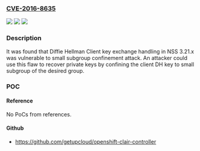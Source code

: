 ### [CVE-2016-8635](https://cve.mitre.org/cgi-bin/cvename.cgi?name=CVE-2016-8635)
![](https://img.shields.io/static/v1?label=Product&message=nss&color=blue)
![](https://img.shields.io/static/v1?label=Version&message=n%2Fa&color=blue)
![](https://img.shields.io/static/v1?label=Vulnerability&message=CWE-358&color=brighgreen)

### Description

It was found that Diffie Hellman Client key exchange handling in NSS 3.21.x was vulnerable to small subgroup confinement attack. An attacker could use this flaw to recover private keys by confining the client DH key to small subgroup of the desired group.

### POC

#### Reference
No PoCs from references.

#### Github
- https://github.com/getupcloud/openshift-clair-controller

